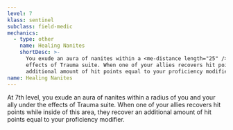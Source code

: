 ```yaml
---
level: 7
klass: sentinel
subclass: field-medic
mechanics:
  - type: other
    name: Healing Nanites
    shortDesc: >-
      You exude an aura of nanites within a <me-distance length="25" /> radius of you and your ally under the
      effects of Trauma suite. When one of your allies recovers hit points while inside of this area, they recover an
      additional amount of hit points equal to your proficiency modifier.
name: Healing Nanites
---
```

At 7th level, you exude an aura of nanites within a <me-distance length="25" /> radius of you and your ally under the
effects of Trauma suite. When one of your allies recovers hit points while inside of this area, they recover an
additional amount of hit points equal to your proficiency modifier.


